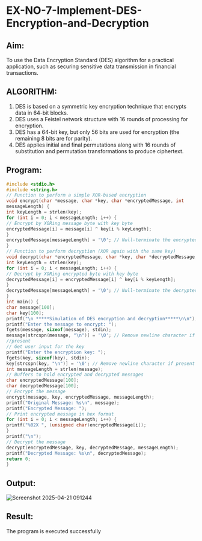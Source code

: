 # EX-NO-7-Implement-DES-Encryption-and-Decryption

## Aim:

To use the Data Encryption Standard (DES) algorithm for a practical application, such as securing sensitive data transmission in financial transactions.

## ALGORITHM:

1. DES is based on a symmetric key encryption technique that encrypts data in 64-bit blocks.
2. DES uses a Feistel network structure with 16 rounds of processing for encryption.
3. DES has a 64-bit key, but only 56 bits are used for encryption (the remaining 8 bits are for parity).
4. DES applies initial and final permutations along with 16 rounds of substitution and permutation transformations to produce ciphertext.

## Program:
~~~C
#include <stdio.h>
#include <string.h>
// Function to perform a simple XOR-based encryption
void encrypt(char *message, char *key, char *encryptedMessage, int
messageLength) {
int keyLength = strlen(key);
for (int i = 0; i < messageLength; i++) {
// Encrypt by XORing message byte with key byte
encryptedMessage[i] = message[i] ^ key[i % keyLength];
}
encryptedMessage[messageLength] = '\0'; // Null-terminate the encryptedmessage
}
// Function to perform decryption (XOR again with the same key)
void decrypt(char *encryptedMessage, char *key, char *decryptedMessage, int messageLength) {
int keyLength = strlen(key);
for (int i = 0; i < messageLength; i++) {
// Decrypt by XORing encrypted byte with key byte
decryptedMessage[i] = encryptedMessage[i] ^ key[i % keyLength];
}
decryptedMessage[messageLength] = '\0'; // Null-terminate the decryptedmessage
}
int main() {
char message[100];
char key[100];
printf("\n *****Simulation of DES encryption and decryption*****\n\n");// Get user input for the message
printf("Enter the message to encrypt: ");
fgets(message, sizeof(message), stdin);
message[strcspn(message, "\n")] = '\0'; // Remove newline character if
//present
// Get user input for the key
printf("Enter the encryption key: ");
fgets(key, sizeof(key), stdin);
key[strcspn(key, "\n")] = '\0'; // Remove newline character if present
int messageLength = strlen(message);
// Buffers to hold encrypted and decrypted messages
char encryptedMessage[100];
char decryptedMessage[100];
// Encrypt the message
encrypt(message, key, encryptedMessage, messageLength);
printf("Original Message: %s\n", message);
printf("Encrypted Message: ");
// Print encrypted message in hex format
for (int i = 0; i < messageLength; i++) {
printf("%02X ", (unsigned char)encryptedMessage[i]);
}
printf("\n");
// Decrypt the message
decrypt(encryptedMessage, key, decryptedMessage, messageLength);
printf("Decrypted Message: %s\n", decryptedMessage);
return 0;
}
~~~



## Output:
   ![Screenshot 2025-04-21 091244](https://github.com/user-attachments/assets/c7a05c6b-1ddd-4080-8e5c-8e218e1d683a)


## Result:
  The program is executed successfully

